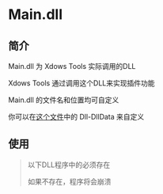 # Main.dll

## 简介

Main.dll 为 Xdows Tools 实际调用的DLL

Xdows Tools 通过调用这个DLL来实现插件功能

Main.dll 的文件名和位置均可自定义

你可以在[这个文件](./Plugins.ini.md#%E4%BD%BF%E7%94%A8)中的 Dll-DllData 来自定义

## 使用

> 以下DLL程序中的必须存在
> 
> 如果不存在，程序将会崩溃
